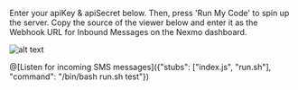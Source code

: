 Enter your apiKey & apiSecret below. Then, press 'Run My Code' to spin up the server.
Copy the source of the viewer below and enter it as the Webhook URL for Inbound Messages on the Nexmo dashboard.

![alt text]("root/webhook.png")

@[Listen for incoming SMS messages]({"stubs": ["index.js", "run.sh"], "command": "/bin/bash run.sh test"})
